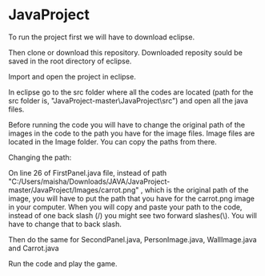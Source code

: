 # JavaProject
To run the project first we will have to download eclipse.

Then clone or download this repository. Downloaded reposity sould be saved in the root directory of eclipse.

Import and open the project in eclipse.

In eclipse go to the src folder where all the codes are located (path for the src folder is, "JavaProject-master\JavaProject\src") and open all the java files.

Before running the code you will have to change the original path of the images in the code to the path you have for the image files. Image files are located in the Image folder. You can copy the paths from there.

Changing the path:

On line 26 of FirstPanel.java file, instead of path "C:/Users/maisha/Downloads/JAVA/JavaProject-master/JavaProject/Images/carrot.png" , which is the original path of the image, you will have to put the path that you have for the carrot.png image in your computer. When you will copy and paste your path to the code, instead of one back slash (/) you might see two forward slashes(\\). You will have to change that to back slash.

Then do the same for SecondPanel.java, PersonImage.java, WallImage.java and Carrot.java

Run the code and play the game.

